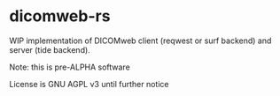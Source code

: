 # dicomweb-rs

WIP implementation of DICOMweb client (reqwest or surf backend) and server (tide backend).

Note: this is pre-ALPHA software

License is GNU AGPL v3 until further notice
